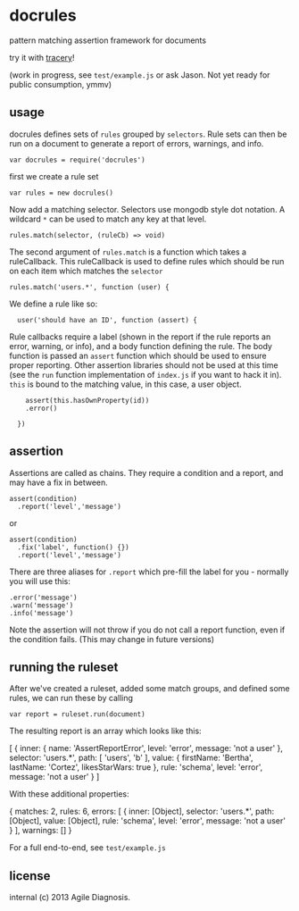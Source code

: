 # docrules
pattern matching assertion framework for documents

try it with [tracery](https://npm.im/tracery)!

(work in progress, see `test/example.js` or ask Jason. Not yet ready for public consumption, ymmv)

## usage

docrules defines sets of `rules` grouped by `selectors`. Rule sets can then be run on a document to generate a report of errors, warnings, and info.

    var docrules = require('docrules')

first we create a rule set

    var rules = new docrules()

Now add a matching selector. Selectors use mongodb style dot notation. A wildcard `*` can be used to match any key at that level.

`rules.match(selector, (ruleCb) => void)`

The second argument of `rules.match` is a function which takes a ruleCallback. This ruleCallback is used to define rules which should be run on each item which matches the `selector`

    rules.match('users.*', function (user) {

We define a rule like so:

      user('should have an ID', function (assert) {

Rule callbacks require a label (shown in the report if the rule reports an error, warning, or info), and a body function defining the rule. The body function is passed an `assert` function which should be used to ensure proper reporting. Other assertion libraries should not be used at this time (see the `run` function implementation of `index.js` if you want to hack it in). `this` is bound to the matching value, in this case, a user object.

        assert(this.hasOwnProperty(id))
        .error()

      })

## assertion

Assertions are called as chains. They require a condition and a report, and may have a fix in between.

    assert(condition)
      .report('level','message')

or

    assert(condition)
      .fix('label', function() {})
      .report('level','message')

There are three aliases for `.report` which pre-fill the label for you - normally you will use this:

    .error('message')
    .warn('message')
    .info('message')

Note the assertion will not throw if you do not call a report function, even if the condition fails. (This may change in future versions)

## running the ruleset

After we've created a ruleset, added some match groups, and defined some rules, we can run these by calling

    var report = ruleset.run(document)

The resulting report is an array which looks like this:

   [ { inner:
       { name: 'AssertReportError',
         level: 'error',
         message: 'not a user' },
      selector: 'users.*',
      path: [ 'users', 'b' ],
      value: { firstName: 'Bertha', lastName: 'Cortez', likesStarWars: true },
      rule: 'schema',
      level: 'error',
      message: 'not a user' } ]

With these additional properties:

   {
    matches: 2,
    rules: 6,
    errors: [ { inner: [Object],
        selector: 'users.*',
        path: [Object],
        value: [Object],
        rule: 'schema',
        level: 'error',
        message: 'not a user' } ],
    warnings: [] }

For a full end-to-end, see `test/example.js`

## license
internal (c) 2013 Agile Diagnosis.